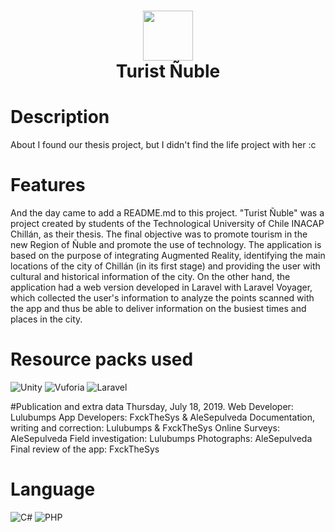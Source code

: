 <div align="center">
      <h1> <img src="https://raw.githubusercontent.com/lulubumps/TuristNuble/main/Assets/recursos/t%C3%B1.png" width="80px"><br/>Turist Ñuble</h1>
     </div>


# Description
About I found our thesis project, but I didn't find the life project with her :c

# Features
And the day came to add a README.md to this project. "Turist Ñuble" was a project created by students of the Technological University of Chile INACAP Chillán, as their thesis. The final objective was to promote tourism in the new Region of Ñuble and promote the use of technology. The application is based on the purpose of integrating Augmented Reality, identifying the main locations of the city of Chillán (in its first stage) and providing the user with cultural and historical information of the city. On the other hand, the application had a web version developed in Laravel with Laravel Voyager, which collected the user's information to analyze the points scanned with the app and thus be able to deliver information on the busiest times and places in the city.

# Resource packs used
![Unity](https://img.shields.io/badge/unity-%23FFFFFF?style=for-the-badge&logo=unity&logoColor=%23000000) ![Vuforia](https://img.shields.io/badge/Vuforia-%235BB73B?style=for-the-badge&logo=V&logoColor=%23ffffff) ![Laravel](https://img.shields.io/badge/Laravel-%23FF2D20?style=for-the-badge&logo=Laravel&logoColor=%23ffffff) 

#Publication and extra data
Thursday, July 18, 2019.
Web Developer: Lulubumps
App Developers: FxckTheSys & AleSepulveda
Documentation, writing and correction: Lulubumps & FxckTheSys
Online Surveys: AleSepulveda
Field investigation: Lulubumps
Photographs: AleSepulveda
Final review of the app: FxckTheSys

# Language
 ![C#](https://img.shields.io/badge/c%23-%23239120.svg?style=for-the-badge&logo=c-sharp&logoColor=white) ![PHP](https://img.shields.io/badge/php-%23777BB4.svg?style=for-the-badge&logo=php&logoColor=white)
      
    
